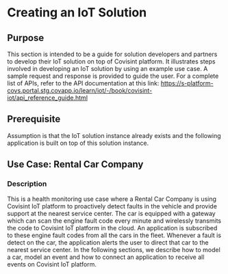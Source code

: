 
# Creating an IoT Solution


## Purpose

This section is intended to be a guide for solution developers and partners to develop their IoT solution on top of Covisint platform. It illustrates steps involved in developing an IoT solution by using an example use case. A sample request and response is provided to guide the user. For a complete list of APIs, refer to the API documentation at this link: https://s-platform-covs.portal.stg.covapp.io/learn/iot/-/book/covisint-iot/api_reference_guide.html

## Prerequisite
Assumption is that the IoT solution instance already exists and the following application is built on top of this solution instance.

## Use Case: Rental Car Company

### Description
This is a health monitoring use case where a Rental Car Company is using Covisint IoT platform to proactively detect faults in the vehicle and provide support at the nearest service center. The car is equipped with a gateway which can scan the engine fault code every minute and wirelessly transmits the code to Covisint IoT platform in the cloud. An application is subscribed to these engine fault codes from all the cars in the fleet. Whenever a fault is detect on the car, the application alerts the user to direct that car to the nearest service center. In the following sections, we describe how to model a car, model an event and how to connect an application to receive all events on Covisint IoT platform.













